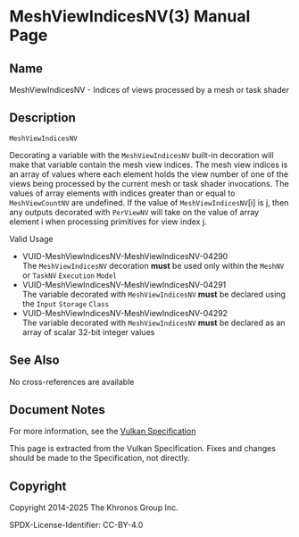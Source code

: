 # MeshViewIndicesNV(3) Manual Page

## Name

MeshViewIndicesNV - Indices of views processed by a mesh or task shader



## [](#_description)Description

`MeshViewIndicesNV`

Decorating a variable with the `MeshViewIndicesNV` built-in decoration will make that variable contain the mesh view indices. The mesh view indices is an array of values where each element holds the view number of one of the views being processed by the current mesh or task shader invocations. The values of array elements with indices greater than or equal to `MeshViewCountNV` are undefined. If the value of `MeshViewIndicesNV`\[i] is j, then any outputs decorated with `PerViewNV` will take on the value of array element i when processing primitives for view index j.

Valid Usage

- [](#VUID-MeshViewIndicesNV-MeshViewIndicesNV-04290)VUID-MeshViewIndicesNV-MeshViewIndicesNV-04290  
  The `MeshViewIndicesNV` decoration **must** be used only within the `MeshNV` or `TaskNV` `Execution` `Model`
- [](#VUID-MeshViewIndicesNV-MeshViewIndicesNV-04291)VUID-MeshViewIndicesNV-MeshViewIndicesNV-04291  
  The variable decorated with `MeshViewIndicesNV` **must** be declared using the `Input` `Storage` `Class`
- [](#VUID-MeshViewIndicesNV-MeshViewIndicesNV-04292)VUID-MeshViewIndicesNV-MeshViewIndicesNV-04292  
  The variable decorated with `MeshViewIndicesNV` **must** be declared as an array of scalar 32-bit integer values

## [](#_see_also)See Also

No cross-references are available

## [](#_document_notes)Document Notes

For more information, see the [Vulkan Specification](https://registry.khronos.org/vulkan/specs/latest/html/vkspec.html#MeshViewIndicesNV)

This page is extracted from the Vulkan Specification. Fixes and changes should be made to the Specification, not directly.

## [](#_copyright)Copyright

Copyright 2014-2025 The Khronos Group Inc.

SPDX-License-Identifier: CC-BY-4.0